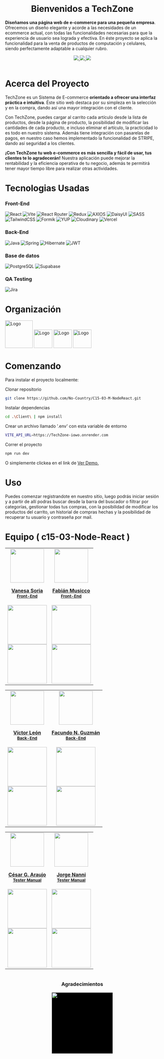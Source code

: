 <div>

<!-- PROJECT LOGO -->
<br />
  <div align='center'>
  <a href="https://github.com/No-Country/C15-03-M-NodeReact" target="_blank">
   <!-- <img src="" alt="Banner"-->
  </a>
<h1>Bienvenidos a TechZone</h1></div>
<div>
  <p>
    <strong>Diseñamos una página web de e-commerce para una pequeña empresa</strong>. Ofrecemos un diseño elegante y acorde a las necesidades de un ecommerce actual, con todas las funcionalidades necesarias para que la experiencia de usuario sea lograda y efectiva. En éste proyecto se aplica la funcionalidad para la venta de productos de computación y celulares, siendo perfectamente adaptable a cualquier rubro.
  </p>
    <div align='center'>
    <a href="https://nocountry-vite.vercel.app/"
     target="_blank">
          <img  src="https://img.shields.io/badge/VER_DEMO-3378FF?style=for-the-badge&logo=vercel&logoColor=%23343B4E"/>
       </a>
       <a href="https://www.figma.com/file/" target="_blank">
          <img  src="https://img.shields.io/badge/VER_DISE%C3%91O-3378FF?style=for-the-badge&logo=figma&logoColor=%23343B4E"/>
      </a>
      <a href="https://github.com/No-Country/C15-03-M-NodeReact/issues" 
      target="_blank">
          <img  src="https://img.shields.io/badge/REPORTAR_BUG-343B4E?style=for-the-badge"/>
      </a>
      </div>
</div>
<!-- ABOUT THE PROJECT -->
<br>
<h1> 
<!--img src="" width="18px"-->
Acerca del Proyecto
</h1>

TechZone es un Sistema de E-commerce <b>orientado a ofrecer una interfaz práctica e intuitiva</b>. Éste sitio web destaca por su simpleza en la selección y en la compra, dando así una mayor integración con el cliente.</br>

Con TechZone, puedes cargar al carrito cada artículo desde la lista de productos, desde la página de producto, la posibilidad de modificar las cantidades de cada producto, e incluso eliminar el artículo, la practicidad lo es todo en nuestro sistema. Además tiene integración con pasarelas de pagos, en nuestro caso hemos implementado la funcionalidad de STRIPE, dando así seguridad a los clientes.</br>

<strong>¡Con TechZone tu web e-commerce es más sencilla y fácil de usar, tus clientes te lo agradecerán!</strong>
Nuestra aplicación puede mejorar la rentabilidad y la eficiencia operativa de tu negocio, además te permitirá tener mayor tiempo libre para realizar otras actividades.

<h1> Tecnologias Usadas
</h1>
<h3>Front-End</h3>

![React](https://img.shields.io/static/v1?style=for-the-badge&message=React&color=222222&logo=React&logoColor=61DAFB&label=)
![Vite](https://img.shields.io/badge/vite-%23646CFF.svg?style=for-the-badge&logo=vite&logoColor=white)
![React Router](https://img.shields.io/badge/React_Router-CA4245?style=for-the-badge&logo=react-router&logoColor=white)
![Redux](https://img.shields.io/badge/redux-%23593d88.svg?style=for-the-badge&logo=redux&logoColor=white)
![AXIOS](https://img.shields.io/badge/AXIOS-%235A29E4?style=for-the-badge&logo=axios)
![DaisyUI](https://img.shields.io/badge/daisyui-5A0EF8?style=for-the-badge&logo=daisyui&logoColor=white)
![SASS](https://img.shields.io/badge/SASS-hotpink.svg?style=for-the-badge&logo=SASS&logoColor=white)
![TailwindCSS](https://img.shields.io/badge/tailwindcss-%2338B2AC.svg?style=for-the-badge&logo=tailwind-css&logoColor=white)
![Formik](https://img.shields.io/badge/FORMIK-172B4D?style=for-the-badge)
![YUP](https://img.shields.io/badge/YUP-000?style=for-the-badge)
![Cloudinary](https://img.shields.io/badge/cloudinary-3448C5?style=for-the-badge)
![Vercel](https://img.shields.io/static/v1?style=for-the-badge&message=Vercel&color=000000&logo=Vercel&logoColor=FFFFFF&label=)

<h3>Back-End</h3>

![Java](https://img.shields.io/badge/Java-%2523ED8B00.svg?style=for-the-badge&logo=oracle&logoColor=red&color=white)
![Spring](https://img.shields.io/badge/spring-%236DB33F.svg?style=for-the-badge&logo=spring&logoColor=white)
![Hibernate](https://img.shields.io/badge/Hibernate-59666C?style=for-the-badge&logo=Hibernate&logoColor=white)
![JWT](https://img.shields.io/badge/JWT-black?style=for-the-badge&logo=JSON%20web%20tokens)

<!-- ![Fly.io](https://img.shields.io/badge/Fly.io-000?style=for-the-badge&color=6F43E8) -->

<!--
![Railway](https://img.shields.io/badge/Railway-000?style=for-the-badge&logo=railway&logoColor=white&labelColor=black&color=black)
 -->

<h3>Base de datos</h3>

![PostgreSQL](https://img.shields.io/static/v1?style=for-the-badge&message=PostgreSQL&color=4169E1&logo=PostgreSQL&logoColor=FFFFFF&label=)
![Supabase](https://img.shields.io/badge/Supabase-3ECF8E?style=for-the-badge&logo=supabase&logoColor=white)

<h3>QA Testing</h3>

![Jira](https://img.shields.io/badge/Jira-FFF?style=for-the-badge&logo=jira&logoColor=blue)

<!-- Organización -->
<h1> Organización
</h1>
  <img src="https://cdn.jsdelivr.net/gh/devicons/devicon/icons/trello/trello-plain-wordmark.svg" alt="Logo" width="90" height="90">
  <img src="https://cdn.jsdelivr.net/gh/devicons/devicon/icons/figma/figma-original.svg" alt="Logo" width="60" height="60">
  <img src="https://cdn.jsdelivr.net/gh/devicons/devicon/icons/slack/slack-original.svg" alt="Logo" width="60" height="60">
<img src="https://img.icons8.com/color/480/discord-new-logo.png" alt="Logo" width="60" height="60">

<!-- GETTING STARTED -->
<h1> Comenzando
</h1>

Para instalar el proyecto localmente:

Clonar repositorio

```sh
git clone https://github.com/No-Country/C15-03-M-NodeReact.git
```

Instalar dependencias

```sh
cd .\Client\ | npm install
```

Crear un archivo llamado '.env' con esta variable de entorno

<!-- ```sh
VITE_API_URL=https://TechZone.fly.dev
``` -->

```sh
VITE_API_URL=https://TechZone-iowo.onrender.com
```

Correr el proyecto

```sh
npm run dev
```

O simplemente clickea en el link de
<a href="https://nocountry-vite.vercel.app/" target="_blank">Ver Demo.</a>

<!-- USAGE EXAMPLES -->
<h1> Uso
</h1>

Puedes comenzar registrandote en nuestro sitio, luego podrás iniciar sesión y a partir de allí podras buscar desde la barra del buscador o filtrar por categorías, gestionar todas tus compras, con la posibilidad de modificar los productos del carrito, un historial de compras hechas y la posibilidad de recuperar tu usuario y contraseña por mail.

<!-- TEAMS -->

<h1> Equipo ( c15-03-Node-React )
</h1>

<table align='center'>
  <tr>
    <td align='center'>
      <div >
        <a href="https://github.com/Vane-SDev" target="_blank" rel="author">
          <img width="110" src="https://avatars.githubusercontent.com/u/106666059?v=4"/>
        </a>
        <a href="https://github.com/Vane-SDev" target="_blank" rel="author">
          <h4 style="margin-top: 1rem;">Vanesa Soria</br><small>Front-End</small></h4>
        </a>
        <div style='display: flex; flex-direction: column'>
        <a href="https://github.com/Vane-SDev" target="_blank">
          <img style='width:8rem' src="https://img.shields.io/static/v1?style=for-the-badge&message=GitHub&color=172B4D&logo=GitHub&logoColor=FFFFFF&label="/>
        </a>
        <a href="https://www.linkedin.com/in/soria-vanesa-webdesign/" target="_blank">
          <img style='width:8rem' src="https://img.shields.io/badge/linkedin%20-%230077B5.svg?&style=for-the-badge&logo=linkedin&logoColor=white"/>
        </a>
        </div>
      </div>
    </td>
    <td align='center'>
      <div >
        <a href="https://github.com/vlas-dev" target="_blank" rel="author">
          <img width="110" src="https://media.licdn.com/dms/image/D4D35AQF2TElXWZS2Cw/profile-framedphoto-shrink_200_200/0/1690675161099?e=1703210400&v=beta&t=JwIKA1qIi2mP2807SmoHbGjC_yXzc_t5JgQ4MPPeKsw)"/>
        </a>
        <a href="https://github.com/vlas-dev" target="_blank" rel="author">
          <h4 style="margin-top: 1rem;">Fabián Musicco</br><small>Front-End</small></h4>
        </a>
        <div style='display: flex; flex-direction: column'>
        <a href="https://github.com/vlas-dev" target="_blank">
          <img style='width:8rem' src="https://img.shields.io/static/v1?style=for-the-badge&message=GitHub&color=172B4D&logo=GitHub&logoColor=FFFFFF&label="/>
        </a>
        <a href="https://www.linkedin.com/in/fabi%C3%A1n-musicco-a164231b4/" target="_blank">
          <img style='width:8rem' src="https://img.shields.io/badge/linkedin%20-%230077B5.svg?&style=for-the-badge&logo=linkedin&logoColor=white"/>
        </a>
        </div>
      </div>
    </td>
  </tr>
  </table>
  <table align='center'>
<tr>
<td align='center'>
      <div >
        <a href="https://github.com/Kohler98" target="_blank" rel="author">
          <img width="110" src="https://avatars.githubusercontent.com/u/109408596?v=4"/>
        </a>
        <a href="https://github.com/Kohler98" target="_blank" rel="author">
          <h4 style="margin-top: 1rem;">Víctor León</br><small>Back-End</small></h4>
        </a>
        <div style='display: flex; flex-direction: column'>
        <a href="https://github.com/Kohler98" target="_blank">
          <img style='width:8rem' src="https://img.shields.io/static/v1?style=for-the-badge&message=GitHub&color=172B4D&logo=GitHub&logoColor=FFFFFF&label="/>
        </a>
        <a href="https://www.linkedin.com/in/victor-leon-fuentes-1963a8241" target="_blank">
          <img style='width:8rem' src="https://img.shields.io/badge/linkedin%20-%230077B5.svg?&style=for-the-badge&logo=linkedin&logoColor=white"/>
        </a>
        </div>
      </div>
    </td>
<td align='center'>
      <div >
        <a href="https://github.com/facundo000" target="_blank" rel="author">
          <img width="110" src="https://avatars.githubusercontent.com/u/88353632?v=4"/>
        </a>
        <a href="https://github.com/facundo000" target="_blank" rel="author">
          <h4 style="margin-top: 1rem;">Facundo N. Guzmán</br><small>Back-End</small></h4>
        </a>
        <div style='display: flex; flex-direction: column'>
        <a href="https://github.com/facundo000" target="_blank">
          <img style='width:8rem' src="https://img.shields.io/static/v1?style=for-the-badge&message=GitHub&color=172B4D&logo=GitHub&logoColor=FFFFFF&label="/>
        </a>
        <a href="https://www.linkedin.com/in/facundo-nicolas-guzman-olariaga-b4516021a/" target="_blank">
          <img style='width:8rem' src="https://img.shields.io/badge/linkedin%20-%230077B5.svg?&style=for-the-badge&logo=linkedin&logoColor=white"/>
        </a>
        </div>
      </div>
    </td>
  
</tr>
</table>
<table align='center'>
  <tr>
<td align='center'>
      <div >
        <a href="https://github.com/CaesARG72" target="_blank" rel="author">
          <img width="110" src="https://media.licdn.com/dms/image/D4D35AQHRBvAIU3fDTA/profile-framedphoto-shrink_200_200/0/1675260803132?e=1703185200&v=beta&t=aQy-XU2c_3qgh2rM_2xvSHv4J75nTBfxQk3Y25FPJ_g"/>
        </a>
        <a href="https://github.com/CaesARG72" target="_blank" rel="author">
          <h4 style="margin-top: 1rem;">César G. Araujo</br><small>Tester Manual</small></h4>
        </a>
        <div style='display: flex; flex-direction: column; width: 100%'>
        <a href="https://github.com/CaesARG72" target="_blank">
          <img style='width:8rem' src="https://img.shields.io/static/v1?style=for-the-badge&message=GitHub&color=172B4D&logo=GitHub&logoColor=FFFFFF&label="/>
        </a>
        <a href="https://www.linkedin.com/in/c%C3%A9sar-g-araujo-5505166b/" target="_blank">
          <img style='width:8rem' src="https://img.shields.io/badge/linkedin%20-%230077B5.svg?&style=for-the-badge&logo=linkedin&logoColor=white"/>
        </a>
        </div>
      </div>
    </td>
    <td align='center'>
      <div >
        <a href="https://github.com/JorgeNanni" target="_blank" rel="author">
          <img width="110" src="https://media.licdn.com/dms/image/D4D35AQGkklcxyRy5gg/profile-framedphoto-shrink_200_200/0/1692901049117?e=1703185200&v=beta&t=Wl0F3hKEwsCMBedLJgFb9O35WPjsXJudZEf9N-hxUHU"/>
        </a>
        <a href="https://github.com/JorgeNanni" target="_blank" rel="author">
          <h4 style="margin-top: 1rem;">Jorge Nanni</br><small>Tester Manual</small></h4>
        </a>
        <div style='display: flex; flex-direction: column'>
        <a href="https://github.com/JorgeNanni" target="_blank">
          <img style='width:8rem' src="https://img.shields.io/static/v1?style=for-the-badge&message=GitHub&color=172B4D&logo=GitHub&logoColor=FFFFFF&label="/>
        </a>
        <a href="https://www.linkedin.com/in/jorge-nanni/" target="_blank">
          <img style='width:8rem' src="https://img.shields.io/badge/linkedin%20-%230077B5.svg?&style=for-the-badge&logo=linkedin&logoColor=white"/>
        </a>
        </div>
      </div>
    </td>
    </tr>
</table>

<!-- Video -->
<h1> 
</h1>


<!-- ACKNOWLEDGMENTS -->

<div align='center'>
<h3>Agradecimientos</h3>
  <a href="https://www.nocountry.tech/" target="_blank">
    <img style='background-color:black;' src="https://encrypted-tbn0.gstatic.com/images?q=tbn:ANd9GcQsukYB3HL90LSwYv_RIR2O2OlCV8Sbkx2eNHv8nRvOu8L16FxLQ0nPzY02wQ_BJOfQZw&usqp=CAU" width="200">
  </a>
</div>
